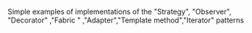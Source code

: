 Simple examples of implementations of the "Strategy", "Observer", "Decorator" ,"Fabric " ,"Adapter","Template method","Iterator" patterns
